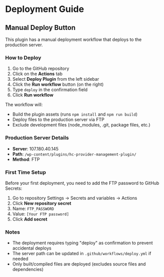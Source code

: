 # Deployment Guide

## Manual Deploy Button

This plugin has a manual deployment workflow that deploys to the production server.

### How to Deploy

1. Go to the GitHub repository
2. Click on the **Actions** tab
3. Select **Deploy Plugin** from the left sidebar
4. Click the **Run workflow** button (on the right)
5. Type `deploy` in the confirmation field
6. Click **Run workflow**

The workflow will:
- Build the plugin assets (runs `npm install` and `npm run build`)
- Deploy files to the production server via FTP
- Exclude development files (node_modules, .git, package files, etc.)

### Production Server Details

- **Server**: 107.180.40.145
- **Path**: `/wp-content/plugins/hc-provider-management-plugin/`
- **Method**: FTP

### First Time Setup

Before your first deployment, you need to add the FTP password to GitHub Secrets:

1. Go to repository Settings → Secrets and variables → Actions
2. Click **New repository secret**
3. Name: `FTP_PASSWORD`
4. Value: `[Your FTP password]`
5. Click **Add secret**

### Notes

- The deployment requires typing "deploy" as confirmation to prevent accidental deploys
- The server path can be updated in `.github/workflows/deploy.yml` if needed
- Only built/compiled files are deployed (excludes source files and dependencies)
